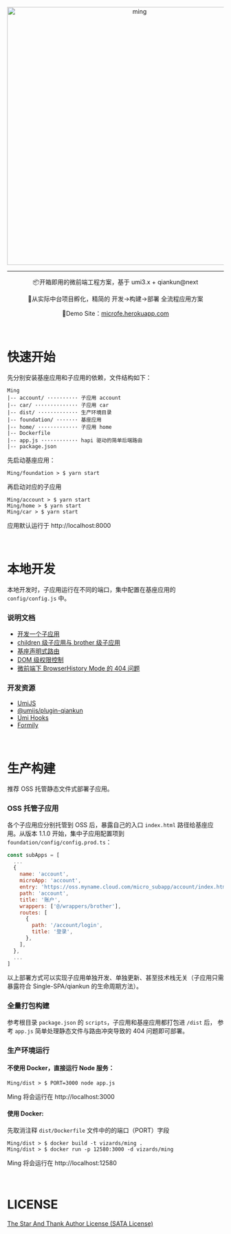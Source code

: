 <p align="center">
  <img width="600" src="https://tva1.sinaimg.cn/large/00831rSTly1gd93kc06rpj30zk0hs0uo.jpg" alt="ming" />
</p>

---

<p align="center">📦开箱即用的微前端工程方案，基于 umi3.x + qiankun@next</p>
<p align="center">🍳从实际中台项目孵化，精简的 开发→构建→部署 全流程应用方案</p>
<p align="center">🧭Demo Site：<a href="https://microfe.herokuapp.com">microfe.herokuapp.com</a></p>
<br/>

# 快速开始

先分别安装基座应用和子应用的依赖，文件结构如下：

```tree
Ming
|-- account/ ·········· 子应用 account
|-- car/ ·············· 子应用 car
|-- dist/ ············· 生产环境目录
|-- foundation/ ······· 基座应用
|-- home/ ············· 子应用 home
|-- Dockerfile
|-- app.js ············ hapi 驱动的简单后端路由
|-- package.json
```

先启动基座应用：

```shell script
Ming/foundation > $ yarn start
```

再启动对应的子应用

```shell script
Ming/account > $ yarn start
Ming/home > $ yarn start
Ming/car > $ yarn start
```

应用默认运行于 http://localhost:8000

<br/>

# 本地开发

本地开发时，子应用运行在不同的端口，集中配置在基座应用的 `config/config.js` 中。

### 说明文档

- [开发一个子应用](https://github.com/Vizards/Ming/wiki/01.-开发一个子应用)
- [children 级子应用与 brother 级子应用](https://github.com/Vizards/Ming/wiki/02.-children-级子应用和-brother-级子应用)
- [基座声明式路由](https://github.com/Vizards/Ming/wiki/03.-基座声明式路由)
- [DOM 级权限控制](https://github.com/Vizards/Ming/wiki/04.-DOM-级权限控制)
- [微前端下 BrowserHistory Mode 的 404 问题](https://github.com/Vizards/Ming/wiki/05.-微前端下-BrowserHistory-Mode-的-404-问题)

### 开发资源

- [UmiJS](https://umijs.org)
- [@umijs/plugin-qiankun](https://github.com/umijs/plugins/blob/master/packages/plugin-qiankun)
- [Umi Hooks](https://hooks.umijs.org)
- [Formily](https://formilyjs.org/)

<br/>

# 生产构建

推荐 OSS 托管静态文件式部署子应用。

### OSS 托管子应用

各个子应用应分别托管到 OSS 后，暴露自己的入口 `index.html` 路径给基座应用。从版本 1.1.0 开始，集中子应用配置项到
`foundation/config/config.prod.ts`：

```javascript
const subApps = [
  ...
  {
    name: 'account',
    microApp: 'account',
    entry: 'https://oss.myname.cloud.com/micro_subapp/account/index.html',
    path: 'account',
    title: '账户',
    wrappers: ['@/wrappers/brother'],
    routes: [
      {
        path: '/account/login',
        title: '登录',
      },
    ],
  },
  ...
]
```

以上部署方式可以实现子应用单独开发、单独更新、甚至技术栈无关（子应用只需暴露符合 Single-SPA/qiankun 的生命周期方法）。

### 全量打包构建

参考根目录 `package.json` 的 `scripts`，子应用和基座应用都打包进 `/dist` 后，
参考 `app.js` 简单处理静态文件与路由冲突导致的 404 问题即可部署。

### 生产环境运行

#### 不使用 Docker，直接运行 Node 服务：

```shell script
Ming/dist > $ PORT=3000 node app.js
```

Ming 将会运行在 http://localhost:3000

#### 使用 Docker:

先取消注释 `dist/Dockerfile` 文件中的的端口（PORT）字段

```shell script
Ming/dist > $ docker build -t vizards/ming .
Ming/dist > $ docker run -p 12580:3000 -d vizards/ming
```

Ming 将会运行在 http://localhost:12580

<br>

# LICENSE

[The Star And Thank Author License (SATA License)](https://github.com/Vizards/Ming/LICENSE)
